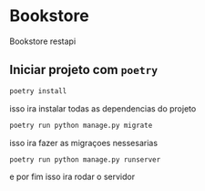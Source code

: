 # Bookstore
Bookstore restapi


## Iniciar projeto com `poetry` 

```bash
poetry install
```

isso ira instalar todas as dependencias do projeto

```bash
poetry run python manage.py migrate
```

isso ira fazer as migraçoes nessesarias 

```bash
poetry run python manage.py runserver
```

e por fim isso ira rodar o servidor 